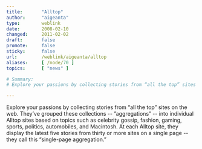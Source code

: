 ```yaml
---
title:       "Alltop"
author:      "aigeanta"
type:        weblink
date:        2008-02-10
changed:     2011-02-02
draft:       false
promote:     false
sticky:      false
url:         /weblink/aigeanta/alltop
aliases:     [ /node/70 ]
topics:      [ "news" ]

# Summary:
# Explore your passions by collecting stories from “all the top” sites on the web. They’ve grouped these collections -- ”aggregations” -- into individual Alltop sites based on topics such as celebrity gossip, fashion, gaming, sports, politics, automobiles, and Macintosh. At each Alltop site, they display the latest five stories from thirty or more sites on a single page -- they call this “single-page aggregation.”

---
```

Explore your passions by collecting stories from “all the top” sites on the web. They’ve grouped these collections -- ”aggregations” -- into individual Alltop sites based on topics such as celebrity gossip, fashion, gaming, sports, politics, automobiles, and Macintosh. At each Alltop site, they display the latest five stories from thirty or more sites on a single page -- they call this “single-page aggregation.”

